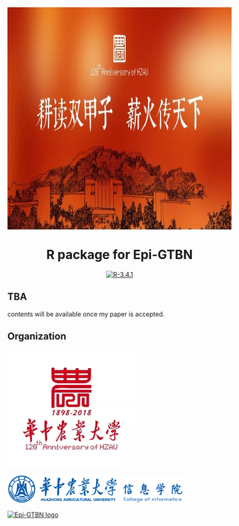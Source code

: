 <img align="center" src='./HZAU-120th-slogan.jpg' height=500px/>

<h1 align="center">
  R package for Epi-GTBN
</h1>

<p align="center">
  <a href="https://cran.r-project.org"><img src="https://img.shields.io/badge/R-3.4.1-green.svg" alt="R-3.4.1"/></a>
</p>

## TBA

contents will be available once my paper is accepted.

## Organization

<img src="./HZAU-120th.jpg" alt="HZAU-120th" height = 264px /><br/>

<img src="./COI.png" alt="College of Infomatics, HZAU" height = 64px />

<a href="https://github.com/Epi-GTBN"><img src="https://sgyzetrov.github.io/images/epiGTBN-horizontal.png" alt="Epi-GTBN logo" title="An Approach of Epistasis Mining Based on Genetic Tabu Algorithm and Bayesian Network" height = 146px/></a>

